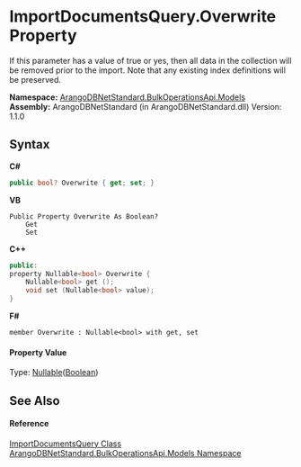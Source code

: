 # ImportDocumentsQuery.Overwrite Property 
 

If this parameter has a value of true or yes, then all data in the collection will be removed prior to the import. Note that any existing index definitions will be preserved.

**Namespace:**&nbsp;<a href="d473710d-6fe8-202c-0831-2eca8af94baf">ArangoDBNetStandard.BulkOperationsApi.Models</a><br />**Assembly:**&nbsp;ArangoDBNetStandard (in ArangoDBNetStandard.dll) Version: 1.1.0

## Syntax

**C#**<br />
``` C#
public bool? Overwrite { get; set; }
```

**VB**<br />
``` VB
Public Property Overwrite As Boolean?
	Get
	Set
```

**C++**<br />
``` C++
public:
property Nullable<bool> Overwrite {
	Nullable<bool> get ();
	void set (Nullable<bool> value);
}
```

**F#**<br />
``` F#
member Overwrite : Nullable<bool> with get, set

```


#### Property Value
Type: <a href="https://docs.microsoft.com/dotnet/api/system.nullable-1" target="_blank" rel="noopener noreferrer">Nullable</a>(<a href="https://docs.microsoft.com/dotnet/api/system.boolean" target="_blank" rel="noopener noreferrer">Boolean</a>)

## See Also


#### Reference
<a href="cccf0af5-eb4f-c35b-37c8-46f4a19d116e">ImportDocumentsQuery Class</a><br /><a href="d473710d-6fe8-202c-0831-2eca8af94baf">ArangoDBNetStandard.BulkOperationsApi.Models Namespace</a><br />